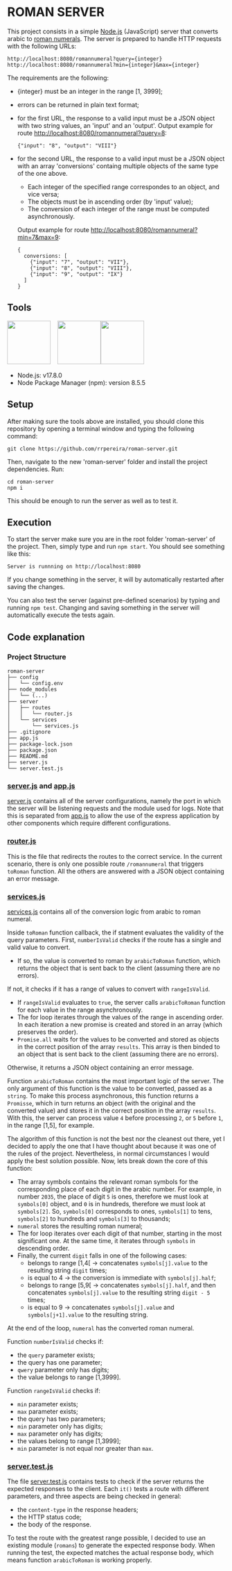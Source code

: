 # ROMAN SERVER

This project consists in a simple [Node.js](https://nodejs.org/) (JavaScript) server that converts arabic to [roman numerals](https://en.wikipedia.org/wiki/Roman_numerals). The server is prepared to handle HTTP requests with the following URLs:

```
http://localhost:8080/romannumeral?query={integer}
http://localhost:8080/romannumeral?min={integer}&max={integer}
```

The requirements are the following:

- {integer} must be an integer in the range [1, 3999];
- errors can be returned in plain text format;
- for the first URL, the response to a valid input must be a JSON object with two string values, an 'input' and an 'output'. Output example for route [http://localhost:8080/romannumeral?query=8](http://localhost:8080/romannumeral?query=8):

  ```
  {"input": "8", "output": "VIII"}
  ```

- for the second URL, the response to a valid input must be a JSON object with an array 'conversions' containg multiple objects of the same type of the one above.

  - Each integer of the specified range correspondes to an object, and vice versa;
  - The objects must be in ascending order (by 'input' value);
  - The conversion of each integer of the range must be computed asynchronously.

  Output example for route [http://localhost:8080/romannumeral?min=7&max=9](http://localhost:8080/romannumeral?min=7&max=9):

  ```
  {
    conversions: [
      {"input": "7", "output": "VII"},
      {"input": "8", "output": "VIII"},
      {"input": "9", "output": "IX"}
    ]
  }
  ```

## Tools

<img src="https://upload.wikimedia.org/wikipedia/commons/thumb/9/99/Unofficial_JavaScript_logo_2.svg/260px-Unofficial_JavaScript_logo_2.svg.png" width="100" height="100">&nbsp;&nbsp;&nbsp;&nbsp;[<img src="https://avatars.githubusercontent.com/u/9950313?s=200&v=4" width="100" height="100">](https://nodejs.org/)<img src="https://www.google.com/search?q=npm&tbm=isch&ved=2ahUKEwjUy9uYq-L2AhVmif0HHeirBH8Q2-cCegQIABAA&oq=npm&gs_lcp=CgNpbWcQAzIHCCMQ7wMQJzIHCCMQ7wMQJzIFCAAQgAQyBQgAEIAEMgQIABAeMgQIABAeMgQIABAeMgQIABAeMgQIABAeMgQIABAeOgQIABAYUI4EWMcKYIQNaABwAHgAgAF0iAH3BZIBAzAuN5gBAKABAaoBC2d3cy13aXotaW1nwAEB&sclient=img&ei=tEU-YtShBOaS9u8P6NeS-Ac&bih=912&biw=960#imgrc=47ie_e0mINyxvM&imgdii=mjcFGa2lqvyZdM" width="100" height="100">&nbsp;&nbsp;&nbsp;&nbsp;

- Node.js: v17.8.0
- Node Package Manager (npm): version 8.5.5

## Setup

After making sure the tools above are installed, you should clone this repository by opening a terminal window and typing the following command:

```
git clone https://github.com/rrpereira/roman-server.git
```

Then, navigate to the new 'roman-server' folder and install the project dependencies. Run:

```
cd roman-server
npm i
```

This should be enough to run the server as well as to test it.

## Execution

To start the server make sure you are in the root folder 'roman-server' of the project. Then, simply type and run `npm start`. You should see something like this:

```
Server is runnning on http://localhost:8080
```

If you change something in the server, it will by automatically restarted after saving the changes.

You can also test the server (against pre-defined scenarios) by typing and running `npm test`. Changing and saving something in the server will automatically execute the tests again.

## Code explanation

### Project Structure

```
roman-server
├── config
│   └── config.env
├── node_modules
│   └── (...)
├── server
│   ├── routes
│   │   └── router.js
│   └── services
│       └── services.js
├── .gitignore
├── app.js
├── package-lock.json
├── package.json
├── README.md
├── server.js
└── server.test.js
```

### [server.js](server.js) and [app.js](app.js)

[server.js](server.js) contains all of the server configurations, namely the port in which the server will be listening requests and the module used for logs. Note that this is separated from [app.js](app.js) to allow the use of the express application by other components which require different configurations.

### [router.js](/server/routes/router.js)

This is the file that redirects the routes to the correct service. In the current scenario, there is only one possible route `/romannumeral` that triggers `toRoman` function. All the others are answered with a JSON object containing an error message.

### [services.js](/server/services/services.js)

[services.js](/server/services/services.js) contains all of the conversion logic from arabic to roman numeral.

Inside `toRoman` function callback, the if statment evaluates the validity of the query parameters. First, `numberIsValid` checks if the route has a single and valid value to convert.

- If so, the value is converted to roman by `arabicToRoman` function, which returns the object that is sent back to the client (assuming there are no errors).

If not, it checks if it has a range of values to convert with `rangeIsValid`.

- If `rangeIsValid` evaluates to `true`, the server calls `arabicToRoman` function for each value in the range asynchronously.
- The for loop iterates through the values of the range in ascending order. In each iteration a new promise is created and stored in an array (which preserves the order).
- `Promise.all` waits for the values to be converted and stored as objects in the correct position of the array `results`. This array is then binded to an object that is sent back to the client (assuming there are no errors).

Otherwise, it returns a JSON object containing an error message.

Function `arabicToRoman` contains the most important logic of the server. The only argument of this function is the value to be converted, passed as a `string`. To make this process asynchronous, this function returns a `Promisse`, which in turn returns an object (with the original and the converted value) and stores it in the correct position in the array `results`. With this, the server can process value `4` before processing `2`, or `5` before `1`, in the range [1,5], for example.

The algorithm of this function is not the best nor the cleanest out there, yet I decided to apply the one that I have thought about because it was one of the rules of the project. Nevertheless, in normal circumstances I would apply the best solution possible. Now, lets break down the core of this function:

- The array symbols contains the relevant roman symbols for the corresponding place of each digit in the arabic number. For example, in number `2035`, the place of digit `5` is ones, therefore we must look at `symbols[0]` object, and `0` is in hundreds, therefore we must look at `symbols[2]`. So, `symbols[0]` corresponds to ones, `symbols[1]` to tens, `symbols[2]` to hundreds and `symbols[3]` to thousands;
- `numeral` stores the resulting roman numeral;
- The for loop iterates over each digit of that number, starting in the most significant one. At the same time, it iterates through `symbols` in descending order.
- Finally, the current `digit` falls in one of the following cases:
  - belongs to range [1,4[ -> concatenates `symbols[j].value` to the resulting string `digit` times;
  - is equal to 4 -> the conversion is immediate with `symbols[j].half`;
  - belongs to range [5,9[ -> concatenates `symbols[j].half`, and then concatenates `symbols[j].value` to the resulting string `digit - 5` times;
  - is equal to 9 -> concatenates `symbols[j].value` and `symbols[j+1].value` to the resulting string.

At the end of the loop, `numeral` has the converted roman numeral.

Function `numberIsValid` checks if:

- the `query` parameter exists;
- the query has one parameter;
- `qwery` parameter only has digits;
- the value belongs to range [1,3999].

Function `rangeIsValid` checks if:

- `min` parameter exists;
- `max` parameter exists;
- the query has two parameters;
- `min` parameter only has digits;
- `max` parameter only has digits;
- the values belong to range [1,3999];
- `min` parameter is not equal nor greater than `max`.

### [server.test.js](/server.test.js)

The file [server.test.js](/server.test.js) contains tests to check if the server returns the expected responses to the client. Each `it()` tests a route with different parameters, and three aspects are being checked in general:

- the `content-type` in the response headers;
- the HTTP status code;
- the body of the response.

To test the route with the greatest range possible, I decided to use an existing module (`romans`) to generate the expected response body. When running the test, the expected matches the actual response body, which means function `arabicToRoman` is working properly.

<!--How to use multiple threads to execute JavaScript in parallel:
https://nodejs.org/api/worker_threads.html

How does Node.js processes requests (hint: it doesn't use parallelism)?
https://stackoverflow.com/questions/34855352/how-in-general-does-node-js-handle-10-000-concurrent-requests

Promisse.all() doesn't use parallel processing!
https://dev.to/gbourne/the-power-of-javascript-promise-all-12ag

How does Node.js handles multiple requests?
https://stackoverflow.com/questions/34855352/how-in-general-does-node-js-handle-10-000-concurrent-requests-->
